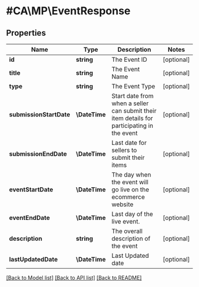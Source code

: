 # #CA\MP\EventResponse

## Properties

Name | Type | Description | Notes
------------ | ------------- | ------------- | -------------
**id** | **string** | The Event ID | [optional]
**title** | **string** | The Event Name | [optional]
**type** | **string** | The Event Type | [optional]
**submissionStartDate** | **\DateTime** | Start date from when a seller can submit their item details for participating in the event | [optional]
**submissionEndDate** | **\DateTime** | Last date for sellers to submit their items | [optional]
**eventStartDate** | **\DateTime** | The day when the event will go live on the ecommerce website | [optional]
**eventEndDate** | **\DateTime** | Last day of the live event. | [optional]
**description** | **string** | The overall description of the event | [optional]
**lastUpdatedDate** | **\DateTime** | Last Updated date | [optional]


[[Back to Model list]](../) [[Back to API list]](../../Api/CA/MP) [[Back to README]](../../README.md)
